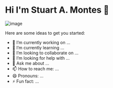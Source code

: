# Hi I'm Stuart A. Montes 👋
![image](https://github.com/SDAM26/SDAM26/assets/87825436/7d73d035-c2b0-4779-98be-57a71d129cf1)


Here are some ideas to get you started:

- 🔭 I’m currently working on ...
- 🌱 I’m currently learning ...
- 👯 I’m looking to collaborate on ...
- 🤔 I’m looking for help with ...
- 💬 Ask me about ...
- 📫 How to reach me: ...
- 😄 Pronouns: ...
- ⚡ Fun fact: ...

